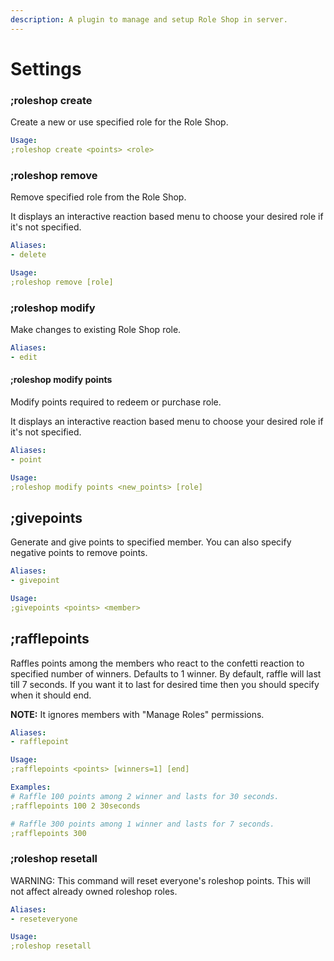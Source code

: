 ```yaml
---
description: A plugin to manage and setup Role Shop in server.
---
```


# Settings

### ;roleshop create

Create a new or use specified role for the Role Shop.

```yaml
Usage:
;roleshop create <points> <role>
```

### ;roleshop remove

Remove specified role from the Role Shop.

It displays an interactive reaction based menu to choose your desired role if it's not specified.

```yaml
Aliases:
- delete

Usage:
;roleshop remove [role]
```

### ;roleshop modify

Make changes to existing Role Shop role.

```yaml
Aliases:
- edit
```

#### ;roleshop modify points

Modify points required to redeem or purchase role.

It displays an interactive reaction based menu to choose your desired role if it's not specified.

```yaml
Aliases:
- point

Usage:
;roleshop modify points <new_points> [role]
```

## ;givepoints

Generate and give points to specified member. You can also specify negative points to remove points.

```yaml
Aliases:
- givepoint

Usage:
;givepoints <points> <member>
```

## ;rafflepoints

Raffles points among the members who react to the confetti reaction to specified number of winners.
Defaults to 1 winner. By default, raffle will last till 7 seconds. If you want it to last for desired time then you should specify when it should end.

**NOTE:** It ignores members with "Manage Roles" permissions.

```yaml
Aliases:
- rafflepoint

Usage:
;rafflepoints <points> [winners=1] [end]

Examples:
# Raffle 100 points among 2 winner and lasts for 30 seconds.
;rafflepoints 100 2 30seconds

# Raffle 300 points among 1 winner and lasts for 7 seconds.
;rafflepoints 300
```

### ;roleshop resetall

WARNING: This command will reset everyone's roleshop points. This will not affect already owned roleshop roles.

```yaml
Aliases:
- reseteveryone

Usage:
;roleshop resetall
```

